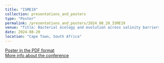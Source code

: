 ```yaml
---
title: "ISME19"
collection: presentations_and_posters
type: "Poster"
permalink: /presentations_and_posters/2024_08_20_ISME19
venue: "Title: Bacterial ecology and evolution across salinity barriers and gradients"
date: 2024-08-20
location: "Cape Town, South Africa"
---
```


[Poster in the PDF format](/files/KTJ_ISME19_poster.pdf)  
[More info about the conference](https://isme19.isme-microbes.org/)

  